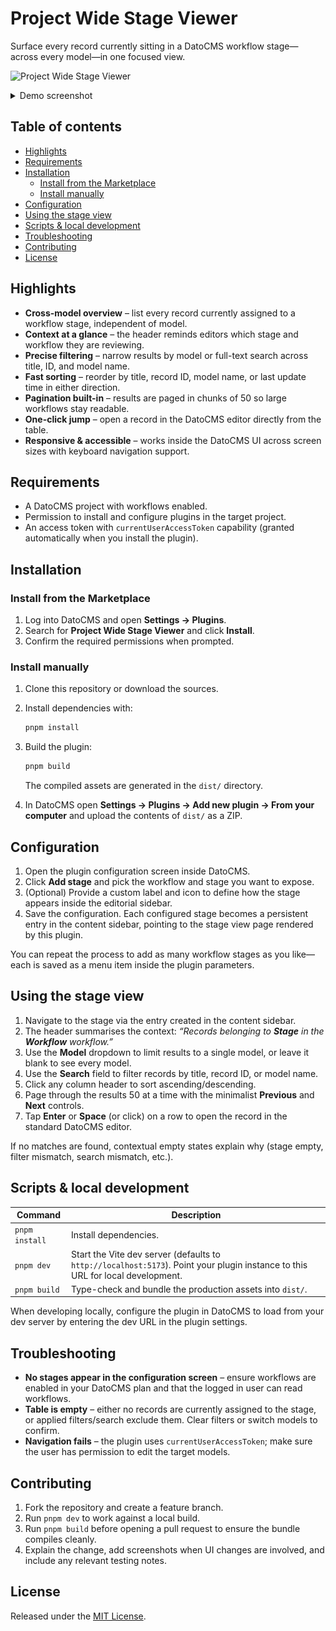 # Project Wide Stage Viewer

Surface every record currently sitting in a DatoCMS workflow stage—across every model—in one focused view.

![Project Wide Stage Viewer](docs/cover-1200x800.png)

<details>
<summary>Demo screenshot</summary>

![Stage view demo](docs/SCR-20251003-cyty.png)

</details>

## Table of contents

- [Highlights](#highlights)
- [Requirements](#requirements)
- [Installation](#installation)
  - [Install from the Marketplace](#install-from-the-marketplace)
  - [Install manually](#install-manually)
- [Configuration](#configuration)
- [Using the stage view](#using-the-stage-view)
- [Scripts & local development](#scripts--local-development)
- [Troubleshooting](#troubleshooting)
- [Contributing](#contributing)
- [License](#license)

## Highlights

- **Cross-model overview** – list every record currently assigned to a workflow stage, independent of model.
- **Context at a glance** – the header reminds editors which stage and workflow they are reviewing.
- **Precise filtering** – narrow results by model or full-text search across title, ID, and model name.
- **Fast sorting** – reorder by title, record ID, model name, or last update time in either direction.
- **Pagination built-in** – results are paged in chunks of 50 so large workflows stay readable.
- **One-click jump** – open a record in the DatoCMS editor directly from the table.
- **Responsive & accessible** – works inside the DatoCMS UI across screen sizes with keyboard navigation support.

## Requirements

- A DatoCMS project with workflows enabled.
- Permission to install and configure plugins in the target project.
- An access token with `currentUserAccessToken` capability (granted automatically when you install the plugin).

## Installation

### Install from the Marketplace

1. Log into DatoCMS and open **Settings → Plugins**.
2. Search for **Project Wide Stage Viewer** and click **Install**.
3. Confirm the required permissions when prompted.

### Install manually

1. Clone this repository or download the sources.
2. Install dependencies with:

   ```bash
   pnpm install
   ```

3. Build the plugin:

   ```bash
   pnpm build
   ```

   The compiled assets are generated in the `dist/` directory.

4. In DatoCMS open **Settings → Plugins → Add new plugin → From your computer** and upload the contents of `dist/` as a ZIP.

## Configuration

1. Open the plugin configuration screen inside DatoCMS.
2. Click **Add stage** and pick the workflow and stage you want to expose.
3. (Optional) Provide a custom label and icon to define how the stage appears inside the editorial sidebar.
4. Save the configuration. Each configured stage becomes a persistent entry in the content sidebar, pointing to the stage view page rendered by this plugin.

You can repeat the process to add as many workflow stages as you like—each is saved as a menu item inside the plugin parameters.

## Using the stage view

1. Navigate to the stage via the entry created in the content sidebar.
2. The header summarises the context: _“Records belonging to **Stage** in the **Workflow** workflow.”_
3. Use the **Model** dropdown to limit results to a single model, or leave it blank to see every model.
4. Use the **Search** field to filter records by title, record ID, or model name.
5. Click any column header to sort ascending/descending.
6. Page through the results 50 at a time with the minimalist **Previous** and **Next** controls.
7. Tap **Enter** or **Space** (or click) on a row to open the record in the standard DatoCMS editor.

If no matches are found, contextual empty states explain why (stage empty, filter mismatch, search mismatch, etc.).

## Scripts & local development

| Command | Description |
| --- | --- |
| `pnpm install` | Install dependencies. |
| `pnpm dev` | Start the Vite dev server (defaults to `http://localhost:5173`). Point your plugin instance to this URL for local development. |
| `pnpm build` | Type-check and bundle the production assets into `dist/`. |

When developing locally, configure the plugin in DatoCMS to load from your dev server by entering the dev URL in the plugin settings.

## Troubleshooting

- **No stages appear in the configuration screen** – ensure workflows are enabled in your DatoCMS plan and that the logged in user can read workflows.
- **Table is empty** – either no records are currently assigned to the stage, or applied filters/search exclude them. Clear filters or switch models to confirm.
- **Navigation fails** – the plugin uses `currentUserAccessToken`; make sure the user has permission to edit the target models.

## Contributing

1. Fork the repository and create a feature branch.
2. Run `pnpm dev` to work against a local build.
3. Run `pnpm build` before opening a pull request to ensure the bundle compiles cleanly.
4. Explain the change, add screenshots when UI changes are involved, and include any relevant testing notes.

## License

Released under the [MIT License](LICENSE).
